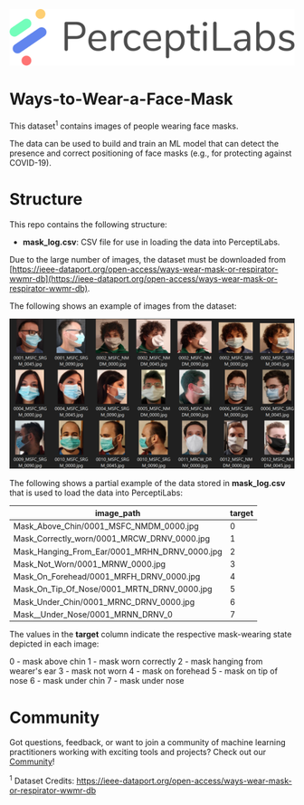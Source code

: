 <p align="center">
  <a href="https://www.perceptilabs.com">
  <img src="./pl_logo.png">
  </a>
</p>

# Ways-to-Wear-a-Face-Mask

This dataset<sup>1</sup> contains images of people wearing face masks.

The data can be used to build and train an ML model that can detect the presence and correct positioning of face masks (e.g., for protecting against COVID-19).

# Structure

This repo contains the following structure:

- **mask_log.csv**: CSV file for use in loading the data into PerceptiLabs.

Due to the large number of images, the dataset must be downloaded from [https://ieee-dataport.org/open-access/ways-wear-mask-or-respirator-wwmr-db](https://ieee-dataport.org/open-access/ways-wear-mask-or-respirator-wwmr-db).

The following shows an example of images from the dataset:

<p align="center">
  <img src="./mask_sample.png">
</p>

The following shows a partial example of the data stored in **mask_log.csv** that is used to load the data into PerceptiLabs: 

| **image_path** | **target** |
|------------|--------------|
| Mask_Above_Chin/0001_MSFC_NMDM_0000.jpg | 0 |
| Mask_Correctly_worn/0001_MRCW_DRNV_0000.jpg | 1 |
| Mask_Hanging_From_Ear/0001_MRHN_DRNV_0000.jpg | 2 |
| Mask_Not_Worn/0001_MRNW_0000.jpg | 3 |
| Mask_On_Forehead/0001_MRFH_DRNV_0000.jpg | 4 |
| Mask_On_Tip_Of_Nose/0001_MRTN_DRNV_0000.jpg | 5 |
| Mask_Under_Chin/0001_MRNC_DRNV_0000.jpg | 6 |
| Mask__Under_Nose/0001_MRNN_DRNV_0 | 7 |

The values in the **target** column indicate the respective mask-wearing state depicted in each image:

0 - mask above chin
1 - mask worn correctly
2 - mask hanging from wearer's ear
3 - mask not worn
4 - mask on forehead
5 - mask on tip of nose
6 - mask under chin
7 - mask under nose

# Community

Got questions, feedback, or want to join a community of machine learning practitioners working with exciting tools and projects? Check out our [Community](https://forum.perceptilabs.com/)!

<sup>1</sup> Dataset Credits: https://ieee-dataport.org/open-access/ways-wear-mask-or-respirator-wwmr-db
